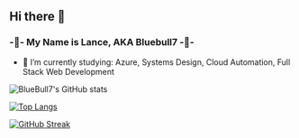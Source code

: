 ## Hi there 👋

### -🔵- My Name is Lance, AKA Bluebull7 -🔵-

- 🌱 I’m currently studying: Azure, Systems Design, Cloud Automation, Full Stack Web Development

![BlueBull7's GitHub stats](https://github-readme-stats.vercel.app/api?username=bluebull7&show_icons=true&theme=radical)

[![Top Langs](https://github-readme-stats.vercel.app/api/top-langs/?username=bluebull7&layout=donut&&theme=radical)](https://github.com/anuraghazra/github-readme-stats)

[![GitHub Streak](https://streak-stats.demolab.com/?user=Bluebull7&theme=radical)](https://git.io/streak-stats)

<!--
**Bluebull7/Bluebull7** is a ✨ _special_ ✨ repository because its `README.md` (this file) appears on your GitHub profile.

Here are some ideas to get you started:

- 🔭 I’m currently working on ...
- 🌱 I’m currently learning ...
- 👯 I’m looking to collaborate on ...
- 🤔 I’m looking for help with ...
- 💬 Ask me about ...
- 📫 How to reach me: ...
- 😄 Pronouns: ...
- ⚡ Fun fact: ...
-->
